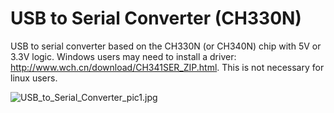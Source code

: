 # USB to Serial Converter (CH330N)
USB to serial converter based on the CH330N (or CH340N) chip with 5V or 3.3V logic. Windows users may need to install a driver: http://www.wch.cn/download/CH341SER_ZIP.html. This is not necessary for linux users.

![USB_to_Serial_Converter_pic1.jpg](https://raw.githubusercontent.com/wagiminator/AVR-Programmer/master/USB_to_Serial_Converter/USB_to_Serial_Converter_pic1.jpg)
